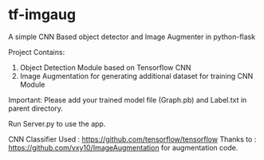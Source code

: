 # tf-imgaug
A simple CNN Based object detector and Image Augmenter in python-flask


Project Contains:
1. Object Detection Module based on Tensorflow CNN
2. Image Augmentation for generating additional dataset for training CNN Module

Important: Please add your trained model file (Graph.pb) and Label.txt in parent directory.

Run Server.py to use the app.

CNN Classifier Used : https://github.com/tensorflow/tensorflow
Thanks to : https://github.com/vxy10/ImageAugmentation for augmentation code.


